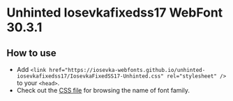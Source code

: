 # Unhinted Iosevkafixedss17 WebFont 30.3.1

## How to use

- Add `<link href="https://iosevka-webfonts.github.io/unhinted-iosevkafixedss17/IosevkaFixedSS17-Unhinted.css" rel="stylesheet" />` to your `<head>`.
- Check out the [CSS file](./IosevkaFixedSS17-Unhinted.css) for browsing the name of font family.
